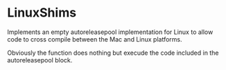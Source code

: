 # LinuxShims

Implements an empty autoreleasepool implementation for Linux to allow code to cross compile between the Mac and Linux platforms.

Obviously the function does nothing but execude the code included in the autoreleasepool block.